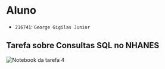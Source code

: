 # Aluno
* `216741`: `George Gigilas Junior`

## Tarefa sobre Consultas SQL no NHANES

![Notebook da tarefa 4](notebook/lab04-sql-advanced.ipynb)